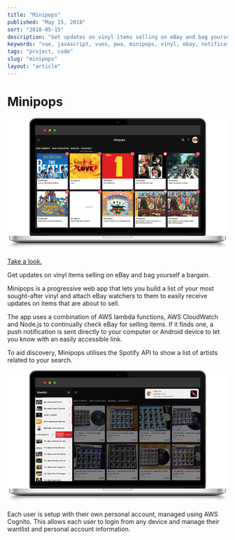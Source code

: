 ```yaml
---
title: "Minipops"
published: "May 15, 2018"
sort: "2018-05-15"
description: "Get updates on vinyl items selling on eBay and bag yourself a bargain."
keywords: "vue, javascript, vuex, pwa, minipops, vinyl, ebay, notification"
tags: "project, code"
slug: "minipops"
layout: "article"
---
```


# Minipops

![](./minipops-discover.png)

[Take a look.](https://www.minipops.co.uk/)

Get updates on vinyl items selling on eBay and bag yourself a bargain.

Minipops is a progressive web app that lets you build a list of your most sought-after vinyl and attach eBay watchers to them to easily receive updates on items that are about to sell.

The app uses a combination of AWS lambda functions, AWS CloudWatch and Node.js to continually check eBay for selling items. If it finds one, a push notification is sent directly to your computer or Android device to let you know with an easily accessible link.

To aid discovery, Minipops utilises the Spotify API to show a list of artists related to your search.

![](./minipops-list.png)

Each user is setup with their own personal account, managed using AWS Cognito. This allows each user to login from any device and manage their wantlist and personal account information.